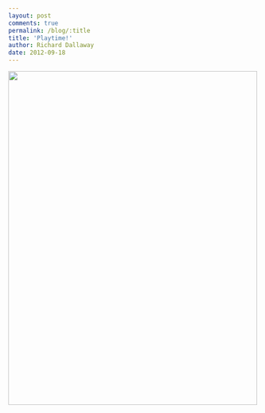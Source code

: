 ```yaml
---
layout: post
comments: true
permalink: /blog/:title
title: 'Playtime!'
author: Richard Dallaway
date: 2012-09-18
---
```


<div>
<a href="http://static.skitters.dallaway.com/MMphoto.JPG">
<img width="500" src="http://static.skitters.dallaway.com/MMphoto.JPG.500.JPG" height="670">
</a>
</div>



  


    
